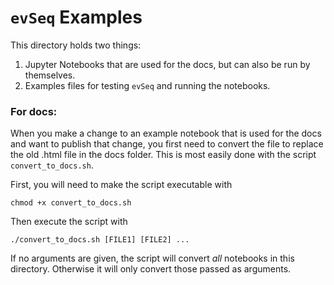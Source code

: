 # `evSeq` Examples

This directory holds two things:

1. Jupyter Notebooks that are used for the docs, but can also be run by themselves.
2. Examples files for testing `evSeq` and running the notebooks.

### For docs:
When you make a change to an example notebook that is used for the docs and want to publish that change, you first need to convert the file to replace the old .html file in the docs folder. This is most easily done with the script `convert_to_docs.sh`.

First, you will need to make the script executable with
```
chmod +x convert_to_docs.sh
```
Then execute the script with
```
./convert_to_docs.sh [FILE1] [FILE2] ...
```
If no arguments are given, the script will convert _all_ notebooks in this directory. Otherwise it will only convert those passed as arguments.